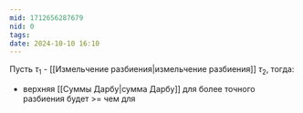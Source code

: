 ```yaml
---
mid: 1712656287679
nid: 0
tags: 
date: 2024-10-10 16:10
---
```

Пусть $\tau_1$ - [[Измельчение разбиения|измельчение разбиения]] $\tau_2$, тогда:
- верхняя [[Суммы Дарбу|сумма Дарбу]] для более точного разбиения будет >= чем для 
